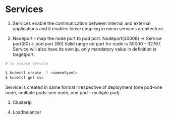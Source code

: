 # Services

1. Services enable the communication between internal and external applications and it enables loose coupling in micro services architecture.

2. Nodeport - map the node port to pod port. Nodeport(30008) -> Service port(80)-> pod port (80).Valid range od port for node is 30000 - 32767. Service will also have its own ip.  only mandatory value in definition is targetport.

~~~bash
# to create service

$ kubectl create -f <nameofyaml>
$ kubetcl get svc
~~~

Service is created in same format irrespective of deployment (one pod-one node, multiple pods-one node, one pod - multiple pod)

3. ClusterIp


4. Loadbalancer 